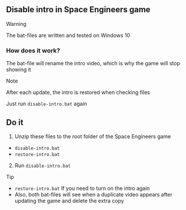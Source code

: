 ## Disable intro in Space Engineers game

> [!WARNING]
> The bat-files are written and tested on Windows 10

### How does it work?
The bat-file will rename the intro video, which is why the game will stop showing it

> [!NOTE]
> After each update, the intro is restored when checking files
>
> Just run `disable-intro.bat` again

## Do it

1. Unzip these files to the root folder of the Space Engineers game
- `disable-intro.bat`
- `restore-intro.bat`
2. Run `disable-intro.bat`

> [!TIP]
> - `restore-intro.bat` If you need to turn on the intro again
> - Also, both bat-files will see when a duplicate video appears after updating the game and delete the extra copy
